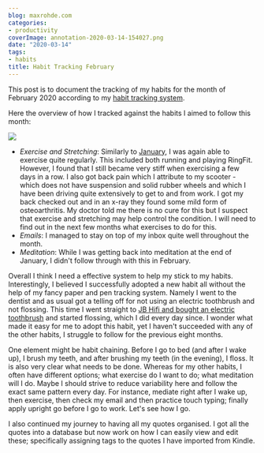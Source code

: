 ```yaml
---
blog: maxrohde.com
categories:
- productivity
coverImage: annotation-2020-03-14-154027.png
date: "2020-03-14"
tags:
- habits
title: Habit Tracking February
---
```


This post is to document the tracking of my habits for the month of February 2020 according to my [habit tracking system](https://maxrohde.com/2019/08/03/simple-habit-tracking-system/).

Here the overview of how I tracked against the habits I aimed to follow this month:

![](https://spearoflight.files.wordpress.com/2020/03/img_3038.jpg?w=1024)

- _Exercise and Stretching_: Similarly to [January](https://maxrohde.com/2020/02/03/habit-tracking-january/), I was again able to exercise quite regularly. This included both running and playing RingFit. However, I found that I still became very stiff when exercising a few days in a row. I also got back pain which I attribute to my scooter - which does not have suspension and solid rubber wheels and which I have been driving quite extensively to get to and from work. I got my back checked out and in an x-ray they found some mild form of osteoarthritis. My doctor told me there is no cure for this but I suspect that exercise and stretching may help control the condition. I will need to find out in the next few months what exercises to do for this.
- _Emails_: I managed to stay on top of my inbox quite well throughout the month.
- _Meditation_: While I was getting back into meditation at the end of January, I didn't follow through with this in February.

Overall I think I need a effective system to help my stick to my habits. Interestingly, I believed I successfully adopted a new habit all without the help of my fancy paper and pen tracking system. Namely I went to the dentist and as usual got a telling off for not using an electric toothbrush and not flossing. This time I went straight to [JB Hifi and bought an electric toothbrush](https://www.jbhifi.com.au/products/oral-b-vitality-power-brush-precision-clean) and started flossing, which I did every day since. I wonder what made it easy for me to adopt this habit, yet I haven't succeeded with any of the other habits, I struggle to follow for the previous eight months.

One element might be habit chaining. Before I go to bed (and after I wake up), I brush my teeth, and after brushing my teeth (in the evening), I floss. It is also very clear what needs to be done. Whereas for my other habits, I often have different options; what exercise do I want to do; what meditation will I do. Maybe I should strive to reduce variability here and follow the exact same pattern every day. For instance, mediate right after I wake up, then exercise, then check my email and then practice touch typing; finally apply upright go before I go to work. Let's see how I go.

I also continued my journey to having all my quotes organised. I got all the quotes into a database but now work on how I can easily view and edit these; specifically assigning tags to the quotes I have imported from Kindle.
